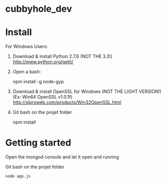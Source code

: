 cubbyhole_dev
=============

# Install

For Windows Users:

1) Download & install Python 2.7.6 (NOT THE 3.3!) http://www.python.org/getit/

2) Open a bash:

	npm install -g node-gyp

3) Download & install OpenSSL for Windows (NOT THE LIGHT VERSION!) (Ex: Win64 OpenSSL v1.0.1f) http://slproweb.com/products/Win32OpenSSL.html

4) Git bash on the projet folder

	npm install


# Getting started

Open the mongod console and let it open and running

Git bash on the projet folder

	node app.js
